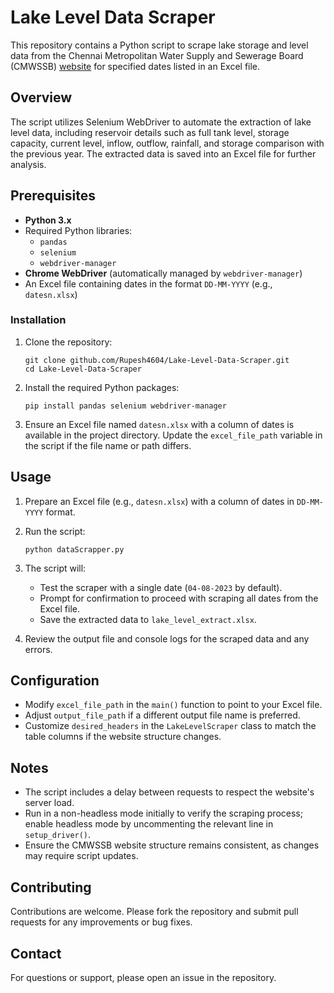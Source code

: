# Lake Level Data Scraper

This repository contains a Python script to scrape lake storage and level data from the Chennai Metropolitan Water Supply and Sewerage Board (CMWSSB) [website](https://cmwssb.tn.gov.in/lake-level?date=) for specified dates listed in an Excel file.

## Overview

The script utilizes Selenium WebDriver to automate the extraction of lake level data, including reservoir details such as full tank level, storage capacity, current level, inflow, outflow, rainfall, and storage comparison with the previous year. The extracted data is saved into an Excel file for further analysis.

## Prerequisites

- **Python 3.x**
- Required Python libraries:
  - `pandas`
  - `selenium`
  - `webdriver-manager`
- **Chrome WebDriver** (automatically managed by `webdriver-manager`)
- An Excel file containing dates in the format `DD-MM-YYYY` (e.g., `datesn.xlsx`)

### Installation

1. Clone the repository:
   ```
   git clone github.com/Rupesh4604/Lake-Level-Data-Scraper.git
   cd Lake-Level-Data-Scraper
   ```

2. Install the required Python packages:
   ```
   pip install pandas selenium webdriver-manager
   ```

3. Ensure an Excel file named `datesn.xlsx` with a column of dates is available in the project directory. Update the `excel_file_path` variable in the script if the file name or path differs.

## Usage

1. Prepare an Excel file (e.g., `datesn.xlsx`) with a column of dates in `DD-MM-YYYY` format.
2. Run the script:
   ```
   python dataScrapper.py
   ```

3. The script will:
   - Test the scraper with a single date (`04-08-2023` by default).
   - Prompt for confirmation to proceed with scraping all dates from the Excel file.
   - Save the extracted data to `lake_level_extract.xlsx`.

4. Review the output file and console logs for the scraped data and any errors.

## Configuration

- Modify `excel_file_path` in the `main()` function to point to your Excel file.
- Adjust `output_file_path` if a different output file name is preferred.
- Customize `desired_headers` in the `LakeLevelScraper` class to match the table columns if the website structure changes.

## Notes

- The script includes a delay between requests to respect the website's server load.
- Run in a non-headless mode initially to verify the scraping process; enable headless mode by uncommenting the relevant line in `setup_driver()`.
- Ensure the CMWSSB website structure remains consistent, as changes may require script updates.


## Contributing

Contributions are welcome. Please fork the repository and submit pull requests for any improvements or bug fixes.

## Contact

For questions or support, please open an issue in the repository.
